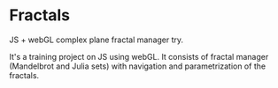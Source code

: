 # Fractals
JS + webGL complex plane fractal manager try.

It's a training project on JS using webGL. It consists of fractal manager (Mandelbrot and Julia sets) with navigation and parametrization of the fractals.
